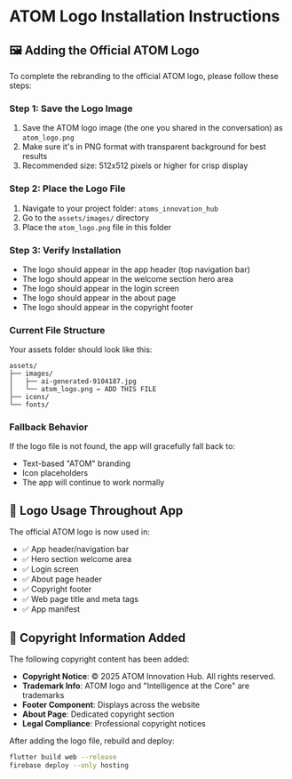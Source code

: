 # ATOM Logo Installation Instructions

## 🖼️ Adding the Official ATOM Logo

To complete the rebranding to the official ATOM logo, please follow these steps:

### Step 1: Save the Logo Image
1. Save the ATOM logo image (the one you shared in the conversation) as `atom_logo.png`
2. Make sure it's in PNG format with transparent background for best results
3. Recommended size: 512x512 pixels or higher for crisp display

### Step 2: Place the Logo File
1. Navigate to your project folder: `atoms_innovation_hub`
2. Go to the `assets/images/` directory
3. Place the `atom_logo.png` file in this folder

### Step 3: Verify Installation
- The logo should appear in the app header (top navigation bar)
- The logo should appear in the welcome section hero area
- The logo should appear in the login screen
- The logo should appear in the about page
- The logo should appear in the copyright footer

### Current File Structure
Your assets folder should look like this:
```
assets/
├── images/
│   ├── ai-generated-9104187.jpg
│   └── atom_logo.png ← ADD THIS FILE
├── icons/
└── fonts/
```

### Fallback Behavior
If the logo file is not found, the app will gracefully fall back to:
- Text-based "ATOM" branding
- Icon placeholders
- The app will continue to work normally

## 🎨 Logo Usage Throughout App

The official ATOM logo is now used in:
- ✅ App header/navigation bar
- ✅ Hero section welcome area  
- ✅ Login screen
- ✅ About page header
- ✅ Copyright footer
- ✅ Web page title and meta tags
- ✅ App manifest

## 📄 Copyright Information Added

The following copyright content has been added:
- **Copyright Notice**: © 2025 ATOM Innovation Hub. All rights reserved.
- **Trademark Info**: ATOM logo and "Intelligence at the Core" are trademarks
- **Footer Component**: Displays across the website
- **About Page**: Dedicated copyright section
- **Legal Compliance**: Professional copyright notices

After adding the logo file, rebuild and deploy:
```bash
flutter build web --release
firebase deploy --only hosting
``` 